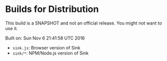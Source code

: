 # Builds for Distribution

This build is a SNAPSHOT and not an official release.  You might not want to use it.

Built on: Sun Nov  6 21:41:58 UTC 2016

* `sink.js`: Browser version of Sink
* `sink/*`: NPM/Node.js version of Sink
